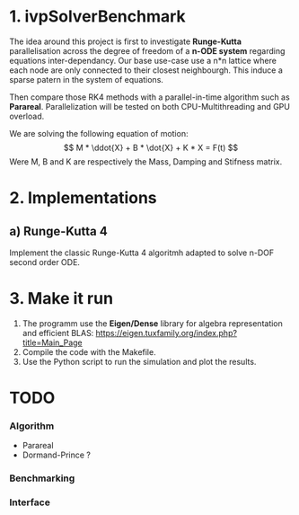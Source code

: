 # 1. ivpSolverBenchmark

The idea around this project is first to investigate **Runge-Kutta** parallelisation across the degree of freedom of a **n-ODE system** regarding equations inter-dependancy. Our base use-case use a n*n lattice where each node are only connected to their closest neighbourgh. This induce a sparse patern in the system of equations.

Then compare those RK4 methods with a parallel-in-time algorithm such as **Parareal**. Parallelization will be tested on both CPU-Multithreading and GPU overload.

We are solving the following equation of motion:
$$ M * \ddot{X} + B * \dot{X} + K * X = F(t) $$
Were M, B and K are respectively the Mass, Damping and Stifness matrix.

# 2. Implementations

## a) Runge-Kutta 4
Implement the classic Runge-Kutta 4 algoritmh adapted to solve n-DOF second order ODE.

# 3. Make it run

1. The programm use the **Eigen/Dense** library for algebra representation and efficient BLAS: https://eigen.tuxfamily.org/index.php?title=Main_Page
2. Compile the code with the Makefile.
3. Use the Python script to run the simulation and plot the results.

# TODO
### Algorithm
- Parareal
- Dormand-Prince ?
### Benchmarking
### Interface
